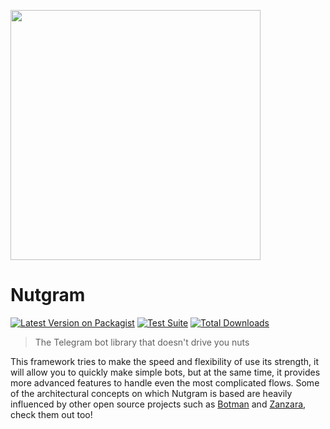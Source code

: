 <p class="text-center">
  <img src="https://i.imgur.com/0KjYtTJ.png" width="400px">
</p>

# Nutgram

[![Latest Version on Packagist](https://img.shields.io/packagist/v/sergix44/nutgram.svg?style=flat-square)](https://packagist.org/packages/sergix44/nutgram)
[![Test Suite](https://github.com/SergiX44/Nutgram/actions/workflows/php.yml/badge.svg)](https://github.com/SergiX44/Nutgram/actions/workflows/php.yml)
[![Total Downloads](https://img.shields.io/packagist/dt/sergix44/nutgram.svg?style=flat-square)](https://packagist.org/packages/sergix44/nutgram)

> The Telegram bot library that doesn't drive you nuts

This framework tries to make the speed and flexibility of use its strength, it will allow you to quickly make simple bots, but at the same time, it provides more advanced features to handle even the most complicated flows.
Some of the architectural concepts on which Nutgram is based are heavily influenced by other open source projects such as [Botman](https://github.com/botman/botman) and [Zanzara](https://github.com/badfarm/zanzara), check them out too!

